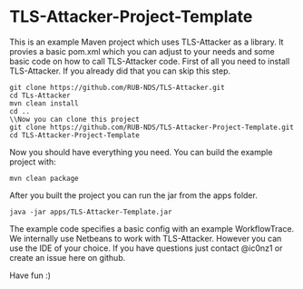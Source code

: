 # TLS-Attacker-Project-Template
This is an example Maven project which uses TLS-Attacker as a library. It provies a basic pom.xml which you can adjust to your needs and some basic code on how to call TLS-Attacker code.
First of all you need to install TLS-Attacker. If you already did that you can skip this step.
```
git clone https://github.com/RUB-NDS/TLS-Attacker.git
cd TLs-Attacker
mvn clean install
cd ..
\\Now you can clone this project 
git clone https://github.com/RUB-NDS/TLS-Attacker-Project-Template.git
cd TLS-Attacker-Project-Template
```
Now you should have everything you need. You can build the example project with:
```
mvn clean package
```
After you built the project you can run the jar from the apps folder.
```
java -jar apps/TLS-Attacker-Template.jar
```
The example code specifies a basic config with an example WorkflowTrace. We internally use Netbeans to work with TLS-Attacker. However you can use the IDE of your choice. If you have questions just contact @ic0nz1 or create an issue here on github.

Have fun :)
